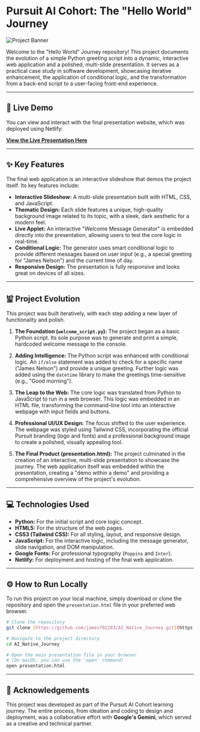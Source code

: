 # Pursuit AI Cohort: The "Hello World" Journey

![Project Banner](https://images.unsplash.com/photo-1534972195531-d756b9bfa9f2?q=80&w=2070&auto=format&fit=crop)

Welcome to the "Hello World" Journey repository! This project documents the evolution of a simple Python greeting script into a dynamic, interactive web application and a polished, multi-slide presentation. It serves as a practical case study in software development, showcasing iterative enhancement, the application of conditional logic, and the transformation from a back-end script to a user-facing front-end experience.

---

## 🚀 Live Demo

You can view and interact with the final presentation website, which was deployed using Netlify:

**[View the Live Presentation Here](https://ai-cohort-message-generator.netlify.app/)**

---

## ✨ Key Features

The final web application is an interactive slideshow that demos the project itself. Its key features include:

* **Interactive Slideshow:** A multi-slide presentation built with HTML, CSS, and JavaScript.
* **Thematic Design:** Each slide features a unique, high-quality background image related to its topic, with a sleek, dark aesthetic for a modern feel.
* **Live Applet:** An interactive "Welcome Message Generator" is embedded directly into the presentation, allowing users to test the core logic in real-time.
* **Conditional Logic:** The generator uses smart conditional logic to provide different messages based on user input (e.g., a special greeting for "James Nelson") and the current time of day.
* **Responsive Design:** The presentation is fully responsive and looks great on devices of all sizes.

---

## 밟 Project Evolution

This project was built iteratively, with each step adding a new layer of functionality and polish.

1.  **The Foundation (`welcome_script.py`):** The project began as a basic Python script. Its sole purpose was to generate and print a simple, hardcoded welcome message to the console.

2.  **Adding Intelligence:** The Python script was enhanced with conditional logic. An `if/else` statement was added to check for a specific name ("James Nelson") and provide a unique greeting. Further logic was added using the `datetime` library to make the greetings time-sensitive (e.g., "Good morning").

3.  **The Leap to the Web:** The core logic was translated from Python to JavaScript to run in a web browser. This logic was embedded in an HTML file, transforming the command-line tool into an interactive webpage with input fields and buttons.

4.  **Professional UI/UX Design:** The focus shifted to the user experience. The webpage was styled using Tailwind CSS, incorporating the official Pursuit branding (logo and fonts) and a professional background image to create a polished, visually appealing tool.

5.  **The Final Product (presentation.html):** The project culminated in the creation of an interactive, multi-slide presentation to showcase the journey. The web application itself was embedded within the presentation, creating a "demo within a demo" and providing a comprehensive overview of the project's evolution.

---

## 💻 Technologies Used

* **Python:** For the initial script and core logic concept.
* **HTML5:** For the structure of the web pages.
* **CSS3 (Tailwind CSS):** For all styling, layout, and responsive design.
* **JavaScript:** For the interactive logic, including the message generator, slide navigation, and DOM manipulation.
* **Google Fonts:** For professional typography (`Poppins` and `Inter`).
* **Netlify:** For deployment and hosting of the final web application.

---

## ⚙️ How to Run Locally

To run this project on your local machine, simply download or clone the repository and open the `presentation.html` file in your preferred web browser.

```bash
# Clone the repository
git clone [https://github.com/james702283/AI_Native_Journey.git](https://github.com/james702283/AI_Native_Journey.git)

# Navigate to the project directory
cd AI_Native_Journey

# Open the main presentation file in your browser
# (On macOS, you can use the 'open' command)
open presentation.html
```

---

## 🙏 Acknowledgements

This project was developed as part of the Pursuit AI Cohort learning journey. The entire process, from ideation and coding to design and deployment, was a collaborative effort with **Google's Gemini**, which served as a creative and technical partner.
